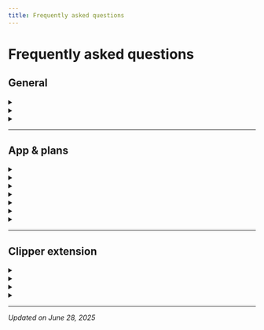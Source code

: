 ```yaml
---
title: Frequently asked questions
---
```


# Frequently asked questions

## General

<details>
  <summary data-summary-text="Who owns Nucleus?"></summary>
  Nucleus is built and 100% owned by 21n (21st century native company) registered as Blank labs private limited in Hyderabad, India. 21n is a technology development company with triple bottom line at its core. Read our white paper [here](https://papers.21n.org/soft) to understand more.
</details>

<details>
  <summary data-summary-text="What happens to my data if Nucleus is shut down for some reason?"></summary>
  We immensely value your data as much as you do. Therefore we prioritized building interoperability features on our roadmap. Even if Nucleus doesn’t exist in 10 years down the line, you will still have access to all the your data safely exported or backed up on to your personal cloud.
</details>

<details>
  <summary data-summary-text="Why did you guys name it Nucleus?"></summary>
  We are building a suite of tools for personal productivity and well-being. When we were brainstorming about ways to connect all of these tools together, we arrived at the idea to use the analogy of nucleus and its sub atoms from Physics/Chemistry. Just like electron, proton and neutron, we are building Nucleus, Pointron, Selftron etc tools which all come together to form Nucleus - our super app for personal life.
</details>


---

## App & plans

<details>
  <summary data-summary-text="What is the difference between offline account and cloud sync account?"></summary>

  **Offline version:** A user can use the offline version primarily on one device and cannot sync it to other devices. User can however backup their data to their personal cloud providers like iCloud, G drive or Dropbox. User can then restore if they are starting fresh.

  **Cloud version:** Nucleus will provide cloud service where the user data is synced between all the user's devices and extensions in real time.
</details>

<details>
  <summary data-summary-text="Do I have to pay for cloud sync account?"></summary>
  Monetizing cloud sync account is how we planned to sustain the product. We value our user’s privacy and we would never sell any kind of user information by any means. Right now, you can purchase a cloud sync account for $5 per month.
</details>

<details>
  <summary data-summary-text="Do I need to enter my payment information to use free trial?"></summary>
 No, you can use the free trial without entering your payment information or subscribing to any plan. Your free trial auto starts once your signup on the app.
</details>

<details>
  <summary data-summary-text="Are there any limits on offline version of the app?"></summary>
All features are available on offline version of the app without any limitations or restrictions whatsoever.
</details>

<details>
  <summary data-summary-text="Is there any chance of price increase in the future?"></summary>
No, there won't be any. In fact, we will be reducing the price of the plans in the future if more users start using the app. This is because of our preference for cost-based pricing over [value-based](https://www.madx.digital/glossary/value-based-pricing) (profit maximization) pricing to keep the costs low for you.
</details>

<details>
  <summary data-summary-text="Can I cancel once I subscribe?"></summary>
Yes, you can cancel within grace period for yearly and lifetime plans. The grace period is 14 days for yearly plans and 1 month for lifetime plans. We do not have any hidden fees or contracts. Kindly email us at hello@21n.org if you have any questions.
</details>


<details>
  <summary data-summary-text="What is offline mode?"></summary>

  Cloud users can still use the app offline when they are not connected to the internet or intentionally wants to do so. Just go to Settings → Sync → Turn on offline mode. Your data will be synced once you are back online.
</details>

---

## Clipper extension

<details>
  <summary data-summary-text="Can I use Clipper extension offline like how I use the app?"></summary>

  This is not possible currently. A user needs a cloud sync account to use the Clipper extension. However, we will work on offline only version for Clipper in the near future.
</details>

<details>
  <summary data-summary-text="Can I use Clipper extension on my Firefox or Safari browsers?"></summary>

  We are still working on Firefox and Safari extensions. Appreciate your patience until we release a stable version on these browsers.
</details>

<details>
  <summary data-summary-text="What are all the list of browsers in which Clipper extension can be installed via Chrome web store?"></summary>

  Most of the chromium based browsers allows installing extensions from Chrome web store. The list includes but not limited to the following:

  - Microsoft Edge

  - Opera

  - Brave

  - Wavebox

  - Vivaldi

You can check the almost full list of browsers [here](https://github.com/nerdyslacker/desktop-web-browsers) and check if the browser you use is based on Chromium.
</details>

<details>
  <summary data-summary-text="Why Arc browser doesn’t show Clipper side panel?"></summary>

  If you are not already aware, Arc browser is built on top of Chromium open source project. Even though it markets itself as a Chrome replacement, it is forced to represent itself every single way as **Google Chrome** in the code due to this [issue](https://vivaldi.com/blog/user-agent-changes/). It is extremely hard for developers to detect if a user is using their app or extension from Arc browser or a different chromium fork or Google Chrome.

  You might ask, why do you even want to detect which browser it is? That’s because some browsers like Arc doesn’t support chromium APIs which are present in most other chromium based browsers. Having a way to detect the lack of support for APIs will make the task for developers easy to find an alternative way to implement it and show that part of interface to the users. But, what if developers can’t even detect?

  So, in a nutshell, we are still working to figure out a reliable way to detect if the extension is being used in Arc browser. Then, we will add an alternative implementation to show side panel.
</details>

---

*Updated on June 28, 2025*

